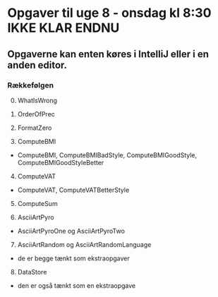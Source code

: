 # Opgaver til uge 8 - onsdag kl 8:30 IKKE KLAR ENDNU
## Opgaverne kan enten køres i IntelliJ eller i en anden editor.
### Rækkefølgen 

0) WhatIsWrong

1) OrderOfPrec

2) FormatZero

3) ComputeBMI
- ComputeBMI, ComputeBMIBadStyle, ComputeBMIGoodStyle, ComputeBMIGoodStyleBetter

4) ComputeVAT
- ComputeVAT, ComputeVATBetterStyle

5) ComputeSum

6) AsciiArtPyro
- AsciiArtPyroOne og AsciiArtPyroTwo 

7) AsciiArtRandom og AsciiArtRandomLanguage 
- de er begge tænkt som ekstraopgaver

8) DataStore
- den er også tænkt som en ekstraopgave

